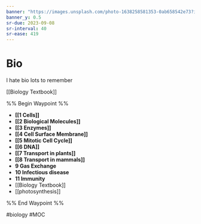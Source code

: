 ```yaml
---
banner: "https://images.unsplash.com/photo-1638258581353-0ab658542e73?ixlib=rb-1.2.1&ixid=MnwxMjA3fDB8MHxwaG90by1wYWdlfHx8fGVufDB8fHx8&auto=format&fit=crop&w=1615&q=80"
banner_y: 0.5
sr-due: 2023-09-08
sr-interval: 40
sr-ease: 419
---
```

# Bio 
I hate bio
lots to remember

[[Biology Textbook]]

%% Begin Waypoint %%
- **[[1 Cells]]**
- **[[2 Biological Molecules]]**
- **[[3 Enzymes]]**
- **[[4 Cell Surface Membrane]]**
- **[[5 Mitotic Cell Cycle]]**
- **[[6 DNA]]**
- **[[7 Transport in plants]]**
- **[[8 Transport in mammals]]**
- **9 Gas Exchange**
- **10 Infectious disease**
- **11 Immunity**
- [[Biology Textbook]]
- [[photosynthesis]]

%% End Waypoint %%

#biology #MOC 